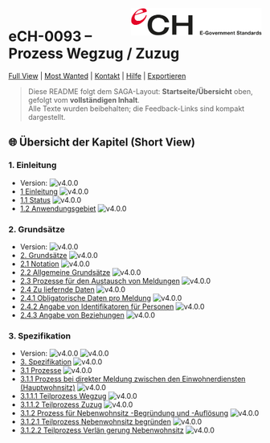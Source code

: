 [//]: # (Dieser Kommentar wird nicht gerendert und bleibt nur im Raw/Edit sichtbar.)
[//]: # (Du kannst mehrere Zeilen anlegen, am besten pro Zeile einen Eintrag.)
[hidden-note]: <> (Interne Notiz: diese Definition wird nicht angezeigt, nur im Raw sichtbar)

<img src="Bilder/logo.svg" alt="Logo eCH" width="260" align="right">

# eCH-0093 – Prozess Wegzug / Zuzug

[Full View](../README.md) | [Most Wanted](Most_wanted_view/README.md) | [Kontakt](./Kontakt.md) | [Hilfe](./Hilfe.md) | [Exportieren](./Exportieren.md)

> Diese README folgt dem SAGA-Layout: **Startseite/Übersicht** oben, gefolgt vom **vollständigen Inhalt**.  
> Alle Texte wurden beibehalten; die Feedback-Links sind kompakt dargestellt.

## 🌐 Übersicht der Kapitel (Short View)

### 1. Einleitung
- Version: ![v4.0.0](https://img.shields.io/badge/version-4.0.0-blue)
- [1 Einleitung](#1-einleitung) ![v4.0.0](https://img.shields.io/badge/version-4.0.0-blue)
- [1.1 Status](#1-1-status) ![v4.0.0](https://img.shields.io/badge/version-4.0.0-blue)
- [1.2 Anwendungsgebiet](#1-2-anwendungsgebiet) ![v4.0.0](https://img.shields.io/badge/version-4.0.0-blue)
### 2. Grundsätze
- Version: ![v4.0.0](https://img.shields.io/badge/version-4.0.0-blue)
- [2. Grundsätze](#2-grundsaetze) ![v4.0.0](https://img.shields.io/badge/version-4.0.0-blue)
- [2.1 Notation](#2-1-notation) ![v4.0.0](https://img.shields.io/badge/version-4.0.0-blue)
- [2.2 Allgemeine Grundsätze](#2-2-allgemeine_grundsaetze) ![v4.0.0](https://img.shields.io/badge/version-4.0.0-blue)
- [2.3 Prozesse für den Austausch von Meldungen](#2-3-prozesse-fr-den-austausch-von-meldungen-5) ![v4.0.0](https://img.shields.io/badge/version-4.0.0-blue)
- [2.4 Zu liefernde Daten](#2-4-zu-liefernde-daten-6) ![v4.0.0](https://img.shields.io/badge/version-4.0.0-blue)
- [2.4.1 Obligatorische Daten pro Meldung](#2-4-1-obligatorische-daten-pro-meldung-6) ![v4.0.0](https://img.shields.io/badge/version-4.0.0-blue)
- [2.4.2 Angabe von Identifikatoren für Personen](#2-4-2-angabe-von-identifikatoren-fr-personen-6) ![v4.0.0](https://img.shields.io/badge/version-4.0.0-blue)
- [2.4.3 Angabe von Beziehungen](#2-4-3-angabe-von-beziehungen-6) ![v4.0.0](https://img.shields.io/badge/version-4.0.0-blue)
### 3. Spezifikation
- Version: ![v4.0.0](https://img.shields.io/badge/version-4.0.0-blue) ![v4.0.0](https://img.shields.io/badge/version-4.0.0-blue)
- [3. Spezifikation](#3-spezifikation-6) ![v4.0.0](https://img.shields.io/badge/version-4.0.0-blue)
- [3.1 Prozesse](#3-1-prozesse-6) ![v4.0.0](https://img.shields.io/badge/version-4.0.0-blue)
- [3.1.1 Prozess bei direkter Meldung zwischen den Einwohnerdiensten (Hauptwohnsitz)](#3-1-1-prozess-bei-direkter-meldung-zwischen-den-einwohnerdiensten-hauptwohnsitz-6) ![v4.0.0](https://img.shields.io/badge/version-4.0.0-blue)
- [3.1.1.1 Teilprozess Wegzug](#3-1-1-1-teilprozess-wegzug-7) ![v4.0.0](https://img.shields.io/badge/version-4.0.0-blue)
- [3.1.1.2 Teilprozess Zuzug](#3-1-1-2-teilprozess-zuzug-7) ![v4.0.0](https://img.shields.io/badge/version-4.0.0-blue)
- [3.1.2 Prozess für Nebenwohnsitz -Begründung und -Auflösung](#3-1-2-prozess-fr-nebenwohnsitz-begrndung-und-auflsung-7) ![v4.0.0](https://img.shields.io/badge/version-4.0.0-blue)
- [3.1.2.1 Teilprozess Nebenwohnsitz begründen](#3-1-2-1-teilprozess-nebenwohnsitz-begrnden-8) ![v4.0.0](https://img.shields.io/badge/version-4.0.0-blue)
- [3.1.2.2 Teilprozess Verlän gerung Nebenwohnsitz](#3-1-2-2-teilprozess-verln-gerung-nebenwohnsitz-8) ![v4.0.0](https://img.shields.io/badge/version-4.0.0-blue)

